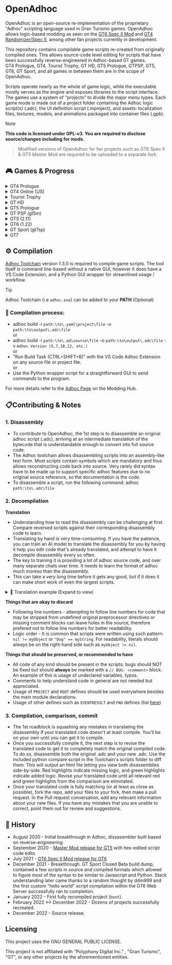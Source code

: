 
# OpenAdhoc
OpenAdhoc is an open-source re-implementation of the proprietary "Adhoc" scripting language used in Gran Turismo games. OpenAdhoc allows logic-based modding as seen on the [GT6 Spec II Mod](https://www.gtplanet.net/forum/threads/beta6-gt6-spec-ii-mod.399796/) and [GT4 Randomizer/Spec II](https://twitter.com/TheAdmiester/status/1658179881186779144), among other fan projects currently in development.

This repository contains compilable game scripts re-created from originally compiled ones. This allows source-code level editing for scripts that have been successfully reverse-engineered in Adhoc-based GT games.<br>
GT4 Prologue, GT4, Tourist Trophy, GT HD, GT5 Prologue, GTPSP, GT5, GT6, GT Sport, and all games in between them are in the scope of OpenAdhoc.<br>

Scripts operate nearly as the whole of game logic, while the executable mostly serves as the engine and exposes libraries to the script interface.
The games use a system of "projects" to divide the major menu types. Each game mode is made out of a project folder containing the Adhoc logic script(s) (.adc), the UI definition script (.mproject), and assets: localization files, textures, models, and animations packaged into container files (.gpb).

> [!NOTE]  
**This code is licensed under GPL-v3. You are required to disclose source/changes including for mods.**
>
> Modified versions of OpenAdhoc for fan projects such as GT6 Spec II & GT5 Master Mod are required to be uploaded to a separate fork.

## 🎮 Games & Progress

<details>
  <summary>GT4 Prologue</summary>

### GT4 Prologue
Adhoc Version: 5<br>
There are 11 projects.<br>
No progress has been made currently.
  
|          Name          | Completed |                                     Purpose                                      | 
|------------------------|-----------|----------------------------------------------------------------------------------|
| language               |    ❌️     |                                                                                  |
| memcard                |    ❌️     |                                                                                  |
| option                 |    ❌️     |                                                                                  |
| option2                |    ❌️     |                                                                                  |
| prize                  |    ❌️     |                                                                                  |
| prologue               |    ❌️     |                                                                                  |
| prologue_arcade        |    ❌️     |                                                                                  |
| prologue_opening       |    ❌️     |                                                                                  |
| quick                  |    ❌️     |                                                                                  |
| quick-arcade           |    ❌️     |                                                                                  |
| GT4Application         |    ❌️    | Initializer and Config Script loader / re-loader                                  |

</details>

<details>
  <summary>GT4 Online (US)</summary>

### GT4 Online (US)
Adhoc Version: 7 (v5-7 compatible)<br>
22 of 29 projects are completed and can be compiled.<br>
There are 2 collections of shared scripts (share and quick-share) that multiple projects use.<br>
There are 9 leftover projects from GT4P and GT4 that are not relevant.
  
|          Name          | Completed |                                     Purpose                                      | 
|------------------------|-----------|----------------------------------------------------------------------------------|
| arcade                 |    ✔️    | Arcade mode and all of its sub-menus                                             |
| boot                   |    ✔️    | Bootup, Language select, new game setup, initial intro movie                     |
| cursor                 |    ✔️    | Sets up cursor and dialog boxes                                                  |
| demo_movie             |    ✔️    | Intro when idle at main menu, and any movie that plays after completing event    |
| eyetoy                 |    ✔️    | Handles unlocking Nike Car when scanning GT Shirt with the Eyetoy accessory      |
| gtmode                 |    ✔️    | Gran Turismo Mode and all of its sub-menus                                       |
| labomode               |    ✔️    | Photo lab, Replay Theater, Load & Save Replay, Delete Replay/Film/Photo          |
| logger                 |    ✔️    | Replay Analyzer menu, accessed from various Pre-Race menus                       |
| message                |    ❌️    | Online mode message menu                                                         |
| network (GT4 Online)   |    ❌️    | Network Connection and Online mode login                                         |
| network (GT4 Retail)   |    ✔️    | Network Connection for LAN Battle mode. Returns to arcade project once established. Also contains some unused menu pages |
| online (GT4 Online)    |    ❌️    | Online mode                                                                      |
| option                 |    ✔️    | Game Options                                                                     |
| photo_save             |    ✔️    | Photo preview and save for Photo Drive                                           |
| photo_shoot            |    ❌️    | Photo mode camera menu, photo preview and save for Photo Travel                  |
| print                  |    ✔️    | Print menu, accessed from Photo Lab                                              |
| quick-arcade           |    ✔️    | Arcade mode Single Race Pre-Race menu                                            |
| quick-championship     |    ❌️    | GT Mode Championship Pre-Race menu                                               |
| quick-event            |    ❌️    | GT Mode Single Race, Practice, and Family Cup Pre-Race menu                      |
| quick-freerun          |    ✔️    | GT Mode Photo Drive Pre-Race menu                                                |
| quick-license          |    ✔️    | GT Mode License test Pre-Race menu                                               |
| quick-mission          |    ✔️    | GT Mode Mission Pre-Race menu                                                    |
| quick-mt               |    ✔️    | GT Mode Power & Speed Pre-Race menu                                              |
| quick-online           |    ✔️    | Online Mode Pre-Race menu                                                        |
| quick-practice         |    ✔️    | GT Mode Track Meet Pre-Race menu                                                 |
| quick-tt               |    ✔️    | Arcade Mode Time Trial Pre-Race menu                                             |
| setting                |    ✔️    | Car Setting menu and all of its sub-menus (Change parts and tuning sliders)      |
| slide                  |    ❌️    | Slideshow mode                                                                   |
| GT4Application         |    ✔️    | Initializer and Config Script loader / re-loader                                 |
| --------               | ----     | ---- Stub projects: ----                                                         |
| event                  |    ✔️    | Unused project that appears to be a mode used on demo setups for public events. Seems non-functional. |
| ranking                |    ✔️    | Online leaderboards, accessed from Event project                                 |
| online (GT4 Retail)    |    ❌️    | An earlier and unused implementation of online mode, works similarly to GT4 Online's version |
| language               |    ✔️    | Leftover from GT4P's language select. Contains more language options, appears to be a dev version |
| list_box               |    ✔️    | Leftover from GT4P's Save/Delete Replay menu. Possibly contains framework for an unused save icon customizer |
| memcard                |    ✔️    | GT4P leftover                                                                    |
| option2                |    ✔️    | GT4P leftover                                                                    |
| option3                |    ✔️    | GT4P leftover                                                                    |
| quick                  |    ✔️    | GT4P leftover                                                                    |

</details>

<details>
  <summary>Tourist Trophy</summary>

### Tourist Trophy
Adhoc Version: 7<br>
  There are 22 projects.<br>
  There are 2 collections of shared scripts (share and quick-share) that multiple projects use.<br>
  No progress has been made currently.

|          Name          | Completed |                                     Purpose                                      | 
|------------------------|-----------|----------------------------------------------------------------------------------|
| arcade                 |    ❌️    | Arcade mode and all of its sub-menus                                             |
| bestshot               |    ❌️    |                                                                                  |
| boot                   |    ❌️    | Bootup, new game setup, initial intro movie                                      |
| cursor                 |    ❌️    | Sets up cursor and dialog boxes                                                  |
| demo_movie             |    ❌️    | Intro when idle at main menu, and any movie that plays after completing event    |
| labomode               |    ❌️    | Photo lab, Replay Theater, Load & Save Replay, Delete Replay/Film/Photo          |
| option                 |    ❌️    | Game Options                                                                     |
| photo_save             |    ❌️    | Photo mode                                                                       |
| print                  |    ❌️    |                                                                                  |
| quick-arcade           |    ❌️    |                                                                                  |
| quick-challenge        |    ❌️    |                                                                                  |
| quick-championship     |    ❌️    |                                                                                  |
| quick-event            |    ❌️    |                                                                                  |
| quick-freerun          |    ❌️    |                                                                                  |
| quick-license          |    ❌️    |                                                                                  |
| quick-photo            |    ❌️    |                                                                                  |
| quick-practice         |    ❌️    |                                                                                  |
| quick-tt               |    ❌️    |                                                                                  |
| setting                |    ❌️    | Bike Setting menu and all of its sub-menus (Change parts and tuning sliders)     |
| slide                  |    ❌️    | Slideshow mode                                                                   |
| ttmode                 |    ❌️    | Tourist Trophy mode and all of its sub-menus                                     |
| GT4Application         |    ❌️    | Initializer and Config Script loader / re-loader                                 |
</details>

<details>
  <summary>GT HD</summary>

### GT HD
  Adhoc Version: 10 (v8-10 compatible)<br>
  No progress has been made currently.
</details>

<details>
  <summary>GT5 Prologue</summary>

### GT5 Prologue
  Adhoc Version: 10<br>
  No progress has been made currently.
</details>

<details>
  <summary>GT PSP (gt5m)</summary>

### GT PSP (gt5m)
  Adhoc Version: 12<br>
  All projects and scripts fully reversed by pez2k ✔️<br>
  Adhoc code is identical for all regions and revisions.
</details>

<details>
  <summary>GT5 (2.11)</summary>
  
### GT5
Adhoc Version: 12<br>
GT5 2.11 is prefered over 2.17 due to 2.12<->2.17 having no extra content, and mainly patches exploits/server use and minor other things.

|          Name          | Completed |                                     Purpose                                      | 
|------------------------|-----------|----------------------------------------------------------------------------------|
| main                   |    ✔️    | Initial Bootstrap & Utils before `boot`                                          |
| arcade                 |    ✔️    | Arcade Mode                                                                      |
| academy                |    ❌    | N/A                                                                              |
| boot                   |    ✔️    | Boot Project (logic is in bootstrap scripts)                                     |
| concept                |    ❌    | N/A                                                                              |
| config                 |    ❌    | N/A                                                                              |
| cursor                 |    ❌    | N/A                                                                              |
| demo_movie             |    ❌    | N/A                                                                              |
| dialog                 |    ❌    | N/A                                                                              |
| gps_replay             |    ❌    | N/A                                                                              |
| gtauto                 |    ❌    | N/A                                                                              |
| gtmode                 |    ❌    | N/A                                                                              |
| gttop                  |    ✔️    | Main Menu                                                                        |
| gttv                   |    ❌    | N/A                                                                              |
| gttv2                  |    ❌    | N/A                                                                              |
| leavedemo              |    ❌    | N/A                                                                              |
| manual                 |    ❌    | N/A                                                                              |
| multimonitor           |    ❌    | N/A                                                                              |
| museum                 |    ❌    | N/A                                                                              |
| news                   |    ❌    | N/A                                                                              |
| online                 |    ❌    | N/A                                                                              |
| online_bspec           |    ❌    | N/A                                                                              |
| option                 |    ❌    | N/A                                                                              |
| photo                  |    ❌    | N/A                                                                              |
| play_movie             |    ❌    | N/A                                                                              |
| race                   |    ❌    | N/A                                                                              |
| race_*                 |    ❌    | N/A                                                                              |
| ranking                |    ❌    | N/A                                                                              |
| rcvtst                 |    ❌    | N/A                                                                              |
| setting                |    ❌    | N/A                                                                              |
| ui_kit                 |    ❌    | N/A                                                                              |
| user_profile           |    ❌    | N/A                                                                              |
| user_profile_driver    |    ❌    | N/A                                                                              |

---

</details>

<details>
  <summary>GT6 (1.22)</summary>
  
### GT6
  Adhoc Version: 12<br>
  26 of 49 projects are completed and can be compiled
  
|          Name          | Completed |                                     Purpose                                      | 
|------------------------|-----------|----------------------------------------------------------------------------------|
| main                   |    ✔️    | Initial Bootstrap & Utils before `boot`                                          |
| arcade                 |    ✔️    | Arcade Mode                                                                      |
| boot                   |    ✔️    | Boot Process handling (Game Start to main project i.e `gtmode` or `dev_runviewer`|
| config                 |    ✔️    | Game Save Nodes Creation                                                         |
| community              |    ✔️    | Community/Online Features Menu (Clubs, TimeLine, Bbs, etc)                       |
| cursor                 |    ✔️    | Cursor handling & Top Menu                                                       |
| datalogger             |    ❌    | Car Data Logger Menu                                                             |
| dev_design_work        |    ✔️    | UI Showcasing (1.00)                                                             |
| dev_runviewer          |    ✔️    | Developer Tools                                                                  |
| dev_sound              |    ✔️    | Sound Engineering Develop Tools                                                  |
| dev_test_sequence      |    ❌    | Unknown Dev Tools                                                                |
| develop                |    ✔️    | Cheat/QA Menu for `gtmode`                                                       |
| dialog                 |    ❌    | UI Components for Dialogs                                                        |
| event_setting          |    ❌    | Settings Menu for Editing Lobby Options                                          |
| garage                 |    ✔️    | Garage Manager                                                                   |
| gps_replay             |    ❌    | GPS Replay                                                                       |
| gtmode                 |    ✔️    | GT Mode. Everything before loading into an event/race.                           |
| gtauto                 |    ✔️    | GT Auto                                                                          |
| gttv                   |    ❌    | Stub Leftover from GT5                                                           |
| leavedemo              |    ✔️    | Idle demonstration project                                                       |
| manual                 |    ✔️    | Manual Menu & Credits                                                            |
| multimonitor           |    ✔️    | Multimonitor Handler Project                                                     |
| option                 |    ✔️    | Game Settings Menu                                                               |
| photo                  |    ✔️    | Photo Mode Handler                                                               |
| play_movie             |    ✔️    | Intro Movie Player Project                                                       |
| race                   |    ✔️    | Main Race Project & Base                                                         |
| race_arcade_style      |    ❌    | Sierra Time Rally game mode plugin                                               |
| race_course_edit       |    ❌    | Custom Track Test & Uploader game mode plugin                                    |
| race_drag              |    ❌    | Left-over Drag game mode plugin                                                  |
| race_drift             |    ❌    | Drift game mode plugin                                                           |
| race_freerun           |    ✔️    | Free-Run game mode plugin                                                        |
| race_license           |    ✔️    | License game mode plugin                                                         |
| race_mission           |    ✔️    | Mission game mode plugin                                                         |
| race_online_drift      |    ❌    | Seasonal Drift Event game mode plugin                                            |
| race_online_event      |    ❌    | Online Quickmatch Event game mode plugin                                         |
| race_online_room       |    ✔️    | Online Lobby game mode plugin                                                    |
| race_online_single     |    ❌    | Seasonal Event game mode plugin                                                  |
| race_online_timeattack |    ❌    | Seasonal Time Trial game mode plugin                                             |
| race_single            |    ❌    | Event game mode plugin                                                           |
| race_split             |    ❌    | Split-Screen game mode plugin                                                    |
| race_tutorial          |    ❌    | Tutorial game mode plugin                                                        |
| race_timeattack        |    ✔️    | Time Trial game mode plugin                                                      |
| ranking                |    ❌    | Rankings/Leaderboard Handler Project                                             |
| setting                |    ❌    | Car Parameters/Tuning Menu                                                       |
| ui_kit                 |    ✔️    | Generic UI Components Project                                                    |
| ui_kit_sub             |    ❌    | Unknown                                                                          |
| vision_gt              |    ❌    | Vision GT Menu                                                                   |
</details>

<details>
  <summary>GT Sport (gt7sp)</summary>

### GT Sport (gt7sp)
  Adhoc Version: 12<br>
  Only the boot project (1.00) reversed.
</details>

<details>
  <summary>GT7</summary>

### GT7

  Out of scope. GT7 no longer uses Adhoc language and instead uses Swift (custom parser & compiler) which is then compiled to adhoc bytecode.
  <br>

> [!NOTE]
> Original bugs are left as is. You can find any the have been identified with the `// BUG` comments.
</details>

## ⚙️ Compilation

[Adhoc Toolchain](https://github.com/Nenkai/GTAdhocToolchain) version 1.3.0 is required to compile game scripts. 
The tool itself is command line-based without a native GUI, however it does have a VS Code Extension, and a Python GUI wrapper for streamlined usage / workflow.
> [!TIP]
Adhoc Toolchain (i.e `adhoc.exe`) can be added to your **PATH** (Optional)

### 🔧 Compilation process:
* adhoc build -i `path:\to\.yaml\project\file` -o `path:\to\output\.adc\file`<br>
or<br>
* adhoc build -i `path:\to\.ad\source\file` -o `path:\to\output\.adc\file` -v `Adhoc Version (5,7,10,12, etc.)`<br>
or<br>
* "Run Build Task (CTRL+SHIFT+B)" with the VS Code Adhoc Extension on any source file or project file.<br>
or<br>
* Use the Python wrapper script for a straightforward GUI to send commands to the program.

For more details refer to the [Adhoc Page](https://nenkai.github.io/gt-modding-hub/concepts/adhoc/adhoc/) on the Modding Hub.

## 📋Contributing & Notes

### 1. Disassembly
* To contribute to OpenAdhoc, the 1st step is to disassemble an original adhoc script (.adc), arriving at an intermediate translation of the bytecode that is understandable enough to convert into full source code.
* The Adhoc toolchain allows disassembling scripts into an assembly-like text form. Most scripts contain symbols which are mandatory and thus allows reconstructing code back into source. Very rarely did syntax have to be made up to support specific adhoc features due to no original source reference, so the documentation is the code.
* To disassemble a script, run the following command: adhoc `path:\to\.adc\file`<br>

### 2. Decompilation
**Translation**<br>
* Understanding how to read the disassembly can be challenging at first. Compare reversed scripts against their corresponding disassembly code to learn.
* Translating by hand is very time-consuming. If you have the patience, you can train an AI model to translate the disassembly for you by having it help you edit code that's already translated,
and attempt to have it decompile disassembly every so often.
* The key to training it is providing a lot of adhoc source code, and over many separate chats over time. It needs to learn the format of adhoc much moreso than the disassembly.
* This can take a very long time before it gets any good, but if it does it can make short work of even the largest scripts.<br>
<details>
  <summary> 📝 Translation example (Expand to view)</summary>

  Disassembly:<br>
  
1A4E| 118| 30| `FUNCTION_DEFINE - onActivate(context)`<br>
// *FUNCTION_DEFINE means we are beginning a new function. we write function onActivate(context) {*<br>
`> Instruction Count: 43 (1A7F)`<br>
`> Stack Size: 6 - Variable Heap Size: 7 - Variable Heap Size Static: =Variable Heap Size`<br>
1A87| 109|  0| VARIABLE_PUSH: Slide,slide,`Slide::slide`, Static:2<br>
// *The 1st piece of relevant code is Slide::slide*<br>
// *making this the start of the 1st line of code inside this function.*<br>
1AB0| 109|  1| EVAL<br>
1AB5| 109|  2| ATTRIBUTE_PUSH: `isPlaying`<br>
// *attributes are represented by period `.` so now we have Slide::slide.isPlaying*<br>
1AC5| 109|  3| EVAL<br>
1ACA| 109|  4| `CALL: ArgCount=0`<br>
// *we now know there's arguments with CALL: ArgCount. In this case it's 0 so we will now have Slide::slide.isPlaying()*<br>
1AD3| 109|  5| EVAL<br>
1AD8| 109|  6| UNARY_OPERATOR: ! (`!`)<br>
// *We don't know how this is used quite yet, for now we hold onto that*<br>
1AE0| 109|  7| `JUMP_IF_FALSE: Jump To Func Ins 39`<br>
// *Now we know. Jump if false is a standard if() statement. So now our 1st line of code is complete: if (!Slide::slide.isPlaying()) {*<br>
  1AE9| 110|  8| NOP<br>
  1AEE| 111|  9| VARIABLE_PUSH: main,sound,`main::sound`, Static:3<br>
  // *Now inside the if statement, our 2nd line of code begins. So far we have main::sound*<br>
  1B15| 111| 10| EVAL<br>
  1B1A| 111| 11| `ATTRIBUTE_PUSH: play`<br>
  // *attribute for main::sound, now we have main::sound.play*<br>
  1B25| 111| 12| EVAL<br>
  1B2A| 111| 13| STRING_CONST: `ok`<br>
  // *A string! these are represented by quotes `""`. For now we don't know how this is used. Save for later.*<br>
  1B33| 111| 14| `CALL: ArgCount=1`<br>
  // *With the argument here we now know: main::sound.play("ok")*<br>
  1B3C| 111| 15| EVAL<br>
  1B41| 111| 16| POP_OLD<br>
  // *POP_OLDs incidcate the end for a line of code, so the 2nd line is done<br>
  // *and since it isn't an if or a switch case, we finish it off with semicolon: main::sound.play("ok");*<br>
  1B46| 112| 17| VARIABLE_PUSH: Slide,slide,`Slide::slide`, Static:2<br>
  // *Now on the 3rd line starting with Slide::slide*<br>
  1B6F| 112| 18| EVAL<br>
  1B74| 112| 19| `ATTRIBUTE_PUSH: doPlay`<br>
  // *Now we have Slide::slide.doPlay*<br>
  1B81| 112| 20| EVAL<br>
  1B86| 112| 21| `CALL: ArgCount=0`<br>
  // *Now we have Slide::slide.doPlay()<br>
  1B8F| 112| 22| EVAL<br>
  1B94| 112| 23| POP_OLD<br>
  // *Cap it off with semicolon: Slide::slide.doPlay();*<br>
  1B99| 113| 24| VARIABLE_PUSH: sensitive,`sensitive`, Static:4<br>
  // *4th line: sensitive*<br>
  1BBC| 113| 25| EVAL<br>
  1BC1| 113| 26| `CALL: ArgCount=0`<br>
  // *Now we have sensitive()*<br>
  1BCA| 113| 27| EVAL<br>
  1BCF| 113| 28| POP_OLD<br>
  // *Confirms the end of line 4, cap it off with semicolon<br>
  1BD4| 114| 29| VARIABLE_PUSH: SlideRoot,`SlideRoot`, Static:5<br>
  // *5th line: SlideRoot*<br>
  1BF7| 114| 30| EVAL<br>
  1BFC| 114| 31| `ATTRIBUTE_PUSH: setFocus`<br>
  // *Now we have SlideRoot.setFocus*<br>
  1C0B| 114| 32| EVAL<br>
  1C10| 114| 33| VARIABLE_PUSH: Stop,`Stop`, Static:6<br>
  // *Don't know what to do with `Stop` just yet*<br>
  1C29| 114| 34| EVAL<br>
  1C2E| 114| 35| `CALL: ArgCount=1`<br>
  // *Now we do: SlideRoot.setFocus(Stop)<br>
  1C37| 114| 36| EVAL<br>
  1C3C| 114| 37| POP_OLD<br>
  // *Cap it off with semicolon*<br>
  1C41| 115| 38| NOP<br>
  // *As per the jump instruction from earlier, we have now exited the if statement and need to cap it off with the other end of the curly bracket }.*<br>
  `1C46| 117| 39| INT_CONST: 2 (0x02)`<br>
  `1C4F| 117| 40| POP_OLD`<br>
  `1C54| 117| 41| SET_STATE_OLD: State=RETURN (1)`<br>
  // *This particular bundle of code means we are returning something specific. In this case*<br>
  // *we are returning 2 (`return 2;`) however the correct interpretation is EVENTRESULT type 2,*<br>
  // *which is EVENTRESULT_FILTER. so the correct translation is `return EVENTRESULT_FILTER;`.*<br>
  // *This is commonly seen on functions that involve canceling things and going backward.*<br>
  `1C5A| 118| 42| SET_STATE_OLD: State=RETURN (1)`<br>
  // *The compiler automatically handles the final return on any function, so these are not written.*<br>

Translated:<br>
```
function onActivate(context)
{
    if (!Slide::slide.isPlaying())
    {
        main::sound.play("ok");
        Slide::slide.doPlay();
        sensitive();
        SlideRoot.setFocus(Stop);
    }

    return EVENTRESULT_FILTER;
}
```
--- End Translation Example ---
</details>

**Things that are okay to discard**
* Following line numbers - attempting to follow line numbers for code that may be stripped from undefined original preprocessor directives or missing comment blocks can leave holes in the source, therefore prefered not to follow line numbers for better readability.
* Logic order - It is common that scripts were written using such pattern: `nil != myObject` or `"Dog" == myString`. For readability, literals should always be on the right-hand side such as `myObject != nil`.

**Things that should be preserved, or recommended to have**
* All code of any kind should be present in the scripts; bugs should NOT be fixed but should **always** be marked with a `// BUG: <comment>` block. An example of this is usage of undeclared variables, typos.
* Comments to help understand code in general are not needed but appreciated.
* Usage of `PROJECT` and `ROOT` defines should be used everywhere besides the main module declarations.
* Usage of other defines such as `EVENTRESULT` and `PAD` defines (list [here](https://github.com/Nenkai/GTAdhocToolchain/wiki/Builtin-Macros))

### 3. Compilation, comparison, commit
* The 1st roadblock is squashing any mistakes in translating the disassembly if your translated code doesn't at least compile. You'll be on your own until you can get it to compile.
* Once you successfully compile it, the next step is to revise the translated code to get it to completely match the original compiled code. To do so, disassemble both the original .adc and your new .adc.
Use the included python compare script in the Toolchain's scripts folder to diff them. This will output an html file letting you view both disassemblies side-by-side.
Red highlights indicate missing logic, and green highlights indicate added logic. Revise your translated code until all relevant red and green highlights from the comparison are eliminated.
* Once your translated code is fully matching (or at least as close as possible), fork the repo, add your files to your fork, then make a pull request. In the Pull request conversation, add any relevant information
about your new files. If you have any mistakes that you are unable to correct, point them out for review and suggestions.

## 📜 History
* August 2020 - Initial breakthrough in Adhoc, dissasembler built based on reverse-engineering
* September 2020 - [Master Mod release for GT5](https://www.gtplanet.net/forum/threads/1-8-0-gt5-master-mod.395844/) with hex-edited script code edits
* July 2021 - [GT6 Spec II Mod release for GT6](https://www.gtplanet.net/forum/threads/beta6-gt6-spec-ii-mod.399796/)
* December 2021 - Breakthrough. GT Sport Closed Beta build dump, contained a few scripts in source and compiled formats which allowed to figure most of the syntax to be similar to Javascript and Python. Stack understanding later came thanks to a random thought by ddm999 and the first custom "hello world" script compilation within the GT6 Web Server successfully ran to completion.
* January 2022 - First fully recompiled project (`boot`).
* February 2022 <-> December 2022 - Dozens of projects successfully recreated.
* December 2022 - Source release.

## Licensing
This project uses the GNU GENERAL PUBLIC LICENSE.

This project is not affiliated with "Polyphony Digital Inc." , "Gran Turismo", "GT", or any other projects by the aforementioned entities.
